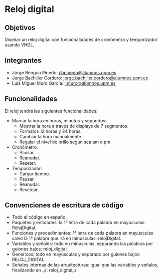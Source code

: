 # Reloj digital

## Objetivos
Diseñar un reloj digital con funcionalidades de cronómetro y temporizador usando VHDL.

## Integrantes 

- Jorge Bengoa Pinedo: <j.bpinedo@alumnos.upm.es>
- Jorge Bachiller Cordero: <jorge.bachiller.cordero@alumnos.upm.es>
- Luis Miguel Muro García: <l.muro@alumnos.upm.es>

## Funcionalidades 
El reloj tendrá las siguientes funcionalidades:

- Marcar la hora en horas, minutos y segundos:
  - Mostrar la hora a través de displays de 7 segmentos.
  - Formatos 12 horas y 24 horas.
  - Cambiar la hora manualmente.
  - Regular el nivel de brillo según sea am o pm.
- Cronómetro:
  - Pausar.
  - Reanudar.
  - Reseter.
- Temporizador:
  - Cargar tiempo.
  - Pausar.
  - Reanudar.
  - Resetear.

 ## Convenciones de escritura de código
 - Todo el código en español.
 - Paquetes y entidades: la 1ª letra de cada palabra en mayúsculas: RelojDigital.
 - Funciones y procedimientos: 1ª letra de cada palabra en mayúsculas salvo la 1ª palabra que irá en minúsculas: relojDigital.
 - Variables y señales: todo en minúsculas, separando las palabras por guiones bajos: reloj_digital.
 - Genéricos: todo en mayúsculas y separado por guiones bajos: RELOJ_DIGITAL
 - Señales internas de las arquitecturas: igual que las variables y señales, finalizando en _s: reloj_digital_s
